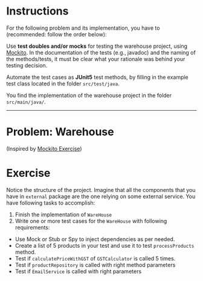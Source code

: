 <!--NO_HARDWRAPS-->

# Instructions

For the following problem and its implementation, you have to (recommended: follow the order below):

Use **test doubles and/or mocks**  for testing the warehouse project, using [Mockito](https://site.mockito.org/). In the documentation
of the tests (e.g., javadoc) and the naming of the methods/tests, it must be clear what your rationale was behind your testing decision.

Automate the test cases as **JUnit5** test methods, by filling in the example test class located in the folder `src/test/java`.

You find the implementation of the warehouse project in the folder `src/main/java/`.

---

# Problem: Warehouse

(Inspired by [Mockito Exercise](https://github.com/octo-technology-downunder/mockito-exercise))
# Exercise 
Notice the structure of the project. Imagine that all the components that you have in `external` package are the one relying on some external service.
You have following tasks to accomplish:
1. Finish the implementation of `WareHouse`
2. Write one or more test cases for the `WareHouse` with following requirements: 
- Use Mock or Stub or Spy to inject dependencies as per needed.
- Create a list of 5 products in your test and use it to test `processProducts` method.
- Test if `calculatePriceWithGST` of `GSTCalculator` is called 5 times.
- Test if `productRepository` is called with right method parameters
- Test if `EmailService` is called with right parameters